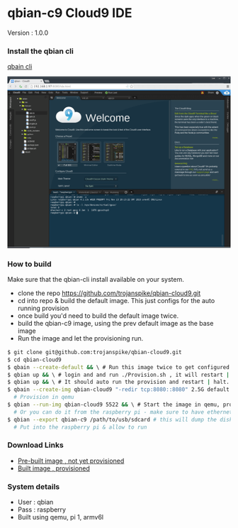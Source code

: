 # qbian-c9 Cloud9 IDE

Version : 1.0.0

### Install the qbian cli
[ qbain cli ](https://github.com/trojanspike/qbian)

<div style="margin:0 auto;">
<img style="width:800px" src="https://raw.githubusercontent.com/trojanspike/qbian-cloud9/develop/Cloud-9.png">
</div>

### How to build
Make sure that the qbian-cli install available on your system.
- clone the repo https://github.com/trojanspike/qbian-cloud9.git
- cd into repo & build the default image. This just configs for the auto running provision
- once build you'd need to build the default image twice.
- build the qbian-c9 image, using the prev default image as the base image
- Run the image and let the provisioning run.

```bash
$ git clone git@github.com:trojanspike/qbian-cloud9.git
$ cd qbian-cloud9
$ qbain --create-default && \ # Run this image twice to get configured
$ qbian up && \ # login and and run ./Provision.sh , it will restart | halt
$ qbian up && \ # It should auto run the provision and restart | halt. The image is now configured
$ qbain --create-img qbian-cloud9 "-redir tcp:8080::8080" 2.5G default && \ # Create the new image and inject
  # Provision in qemu
$ qbian --run-img qbian-cloud9 5522 && \ # Start the image in qemu, provision will auto run. Take a while
  # Or you can do it from the raspberry pi - make sure to have ethernet connection.
$ qbian --export qbian-c9 /path/to/usb/sdcard # this will dump the disk onto the sd card
  # Put into the raspberry pi & allow to run
```

### Download Links
* [ Pre-built image , not yet provisioned ](https://s3-eu-west-1.amazonaws.com/qbain-images/qbian-cloud9/qbian-c9-not-provisioned.img)
* [ Built image , provisioned ](https://s3-eu-west-1.amazonaws.com/qbain-images/qbian-cloud9/qbian-c9-provisioned.img)

### System details
* User : qbian
* Pass : raspberry
* Built using qemu, pi 1, armv6l
